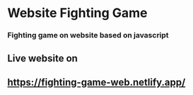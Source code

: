# Website Fighting Game

### Fighting game on website based on javascript

## Live website on
## https://fighting-game-web.netlify.app/
